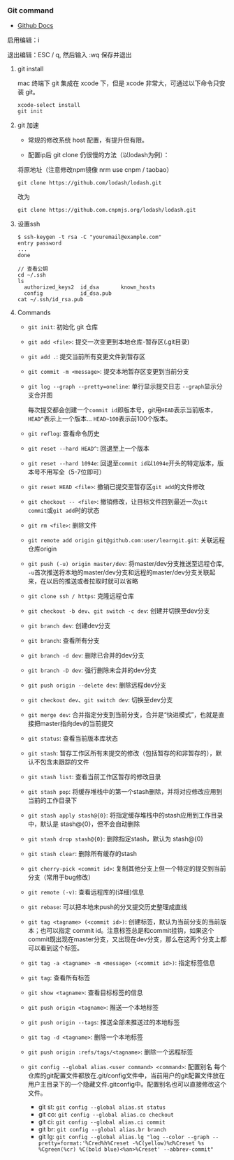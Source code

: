 ### Git command

- [Github Docs](https://docs.github.com/en/github)

启用编辑：i 

退出编辑：ESC / q, 然后输入 :wq 保存并退出

1. git install

    mac 终端下 git 集成在 xcode 下，但是 xcode 非常大，可通过以下命令只安装 git。

    ```shell
    xcode-select install
    git init
    ```

2. git 加速

    - 常规的修改系统 host 配置，有提升但有限。

    - 配置ip后 git clone 仍很慢的方法（以lodash为例）：

    将原地址（注意修改npm镜像 nrm use cnpm / taobao）

    ```shell
    git clone https://github.com/lodash/lodash.git
    ```

    改为

    ```shell
    git clone https://github.com.cnpmjs.org/lodash/lodash.git
    ```

3. 设置ssh

    ```shell
    $ ssh-keygen -t rsa -C "youremail@example.com"
    entry password
    ...
    done

    // 查看公钥
    cd ~/.ssh
    ls
      authorized_keys2  id_dsa       known_hosts
      config            id_dsa.pub
    cat ~/.ssh/id_rsa.pub
    ```

4. Commands

    - `git init`: 初始化 git 仓库

    - `git add <file>`: 提交一次变更到本地仓库-暂存区(.git目录)

    - `git add .`: 提交当前所有变更文件到暂存区
  
    - `git commit -m <message>`: 提交本地暂存区变更到当前分支

    - `git log --graph --pretty=oneline`: 单行显示提交日志 `--graph`显示分支合并图

        每次提交都会创建一个`commit id`即版本号，git用`HEAD`表示当前版本，`HEAD^`表示上一个版本... `HEAD~100`表示前100个版本。

    - `git reflog`: 查看命令历史

    - `git reset --hard HEAD^`: 回退至上一个版本
    
    - `git reset --hard 1094e`: 回退至`commit id`以`1094e`开头的特定版本，版本号不用写全（5-7位即可）

    - `git reset HEAD <file>`: 撤销已提交至暂存区`git add`的文件修改

    - `git checkout -- <file>`: 撤销修改，让目标文件回到最近一次`git commit`或`git add`时的状态

    - `git rm <file>`: 删除文件

    - `git remote add origin git@github.com:user/learngit.git`: 关联远程仓库origin
  
    - `git push (-u) origin master/dev`: 将master/dev分支推送至远程仓库, `-u`首次推送将本地的master/dev分支和远程的master/dev分支关联起来，在以后的推送或者拉取时就可以省略

    - `git clone ssh / https`: 克隆远程仓库

    - `git checkout -b dev`、`git switch -c dev`: 创建并切换至dev分支

    - `git branch dev`: 创建dev分支

    - `git branch`: 查看所有分支

    - `git branch -d dev`: 删除已合并的dev分支

    - `git branch -D dev`: 强行删除未合并的dev分支

    - `git push origin --delete dev`: 删除远程dev分支

    - `git checkout dev`、`git switch dev`: 切换至dev分支

    - `git merge dev`: 合并指定分支到当前分支，合并是“快进模式”，也就是直接把master指向dev的当前提交

    - `git status`: 查看当前版本库状态

    - `git stash`: 暂存工作区所有未提交的修改（包括暂存的和非暂存的），默认不包含未跟踪的文件

    - `git stash list`: 查看当前工作区暂存的修改目录

    - `git stash pop`: 将缓存堆栈中的第一个stash删除，并将对应修改应用到当前的工作目录下

    - `git stash apply stash@{0}`: 将指定缓存堆栈中的stash应用到工作目录中，默认是 stash@{0}，但不会自动删除

    - `git stash drop stash@{0}`: 删除指定stash，默认为 stash@{0}

    - `git stash clear`: 删除所有缓存的stash

    - `git cherry-pick <commit id>`: 复制其他分支上但一个特定的提交到当前分支（常用于bug修改）

    - `git remote (-v)`: 查看远程库的(详细)信息 

    - `git rebase`: 可以把本地未push的分叉提交历史整理成直线

    - `git tag <tagname> (<commit id>)`: 创建标签，默认为当前分支的当前版本；也可以指定 commit id。注意标签总是和commit挂钩，如果这个commit既出现在master分支，又出现在dev分支，那么在这两个分支上都可以看到这个标签。

    - `git tag -a <tagname> -m <message> (<commit id>)`: 指定标签信息

    - `git tag`: 查看所有标签

    - `git show <tagname>`: 查看目标标签的信息

    - `git push origin <tagname>`: 推送一个本地标签

    - `git push origin --tags`: 推送全部未推送过的本地标签

    - `git tag -d <tagname>`: 删除一个本地标签

    - `git push origin :refs/tags/<tagname>`: 删除一个远程标签

    - `git config --global alias.<user command> <command>`: 配置别名
        每个仓库的git配置文件都放在.git/config文件中，当前用户的git配置文件放在用户主目录下的一个隐藏文件.gitconfig中。配置别名也可以直接修改这个文件。

        * git st: `git config --global alias.st status`  
        * git co: `git config --global alias.co checkout`  
        * git ci: `git config --global alias.ci commit`  
        * git br: `git config --global alias.br branch`  
        * git lg: `git config --global alias.lg "log --color --graph --pretty=format:'%Cred%h%Creset -%C(yellow)%d%Creset %s %Cgreen(%cr) %C(bold blue)<%an>%Creset' --abbrev-commit"`

